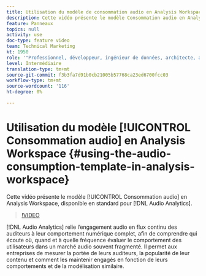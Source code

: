```yaml
---
title: Utilisation du modèle de consommation audio en Analysis Workspace
description: Cette vidéo présente le modèle Consommation audio en Analysis Workspace, qui est disponible en standard pour les analyses audio.
feature: Panneaux
topics: null
activity: use
doc-type: feature video
team: Technical Marketing
kt: 1950
role: '"Professionnel, développeur, ingénieur de données, architecte, architecte de données, administrateur, responsable"'
level: Intermédiaire
translation-type: tm+mt
source-git-commit: f3b3fa7d91b0cb21005b57768ca23ed6700fcc03
workflow-type: tm+mt
source-wordcount: '116'
ht-degree: 0%

---
```



# Utilisation du modèle [!UICONTROL Consommation audio] en Analysis Workspace {#using-the-audio-consumption-template-in-analysis-workspace}

Cette vidéo présente le modèle [!UICONTROL Consommation audio] en Analysis Workspace, disponible en standard pour [!DNL Audio Analytics].

>[!VIDEO](https://video.tv.adobe.com/v/23901/?quality=12)

[!DNL Audio Analytics] relie l’engagement audio en flux continu des auditeurs à leur comportement numérique complet, afin de comprendre qui écoute où, quand et à quelle fréquence évaluer le comportement des utilisateurs dans un marché audio souvent fragmenté. Il permet aux entreprises de mesurer la portée de leurs auditeurs, la popularité de leur contenu et comment les maintenir engagés en fonction de leurs comportements et de la modélisation similaire.
